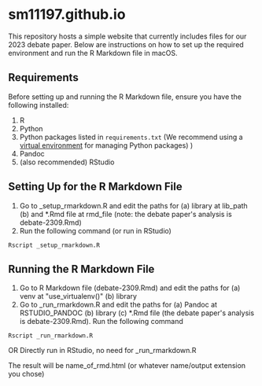 # sm11197.github.io

This repository hosts a simple website that currently includes files for our 2023 debate paper. Below are instructions on how to set up the required environment and run the R Markdown file in macOS.

## Requirements

Before setting up and running the R Markdown file, ensure you have the following installed:

1. R
2. Python
3. Python packages listed in `requirements.txt` (We recommend using a [virtual environment](https://docs.python.org/3/tutorial/venv.html) for managing Python packages)
)
4. Pandoc
5. (also recommended) RStudio

## Setting Up for the R Markdown File

1. Go to _setup_rmarkdown.R and edit the paths for (a) library at lib_path (b) and *.Rmd file at rmd_file (note: the debate paper's analysis is debate-2309.Rmd)
2. Run the following command (or run in RStudio)
```
Rscript _setup_rmarkdown.R
```

## Running the R Markdown File

1. Go to R Markdown file (debate-2309.Rmd) and edit the paths for (a) venv at "use_virtualenv()" (b) library
2. Go to _run_rmarkdown.R and edit the paths for (a) Pandoc at RSTUDIO_PANDOC (b) library (c) *.Rmd file (the debate paper's analysis is debate-2309.Rmd). Run the following command 
```
Rscript _run_rmarkdown.R
```
OR
Directly run in RStudio, no need for _run_rmarkdown.R

The result will be name_of_rmd.html (or whatever name/output extension you chose)
